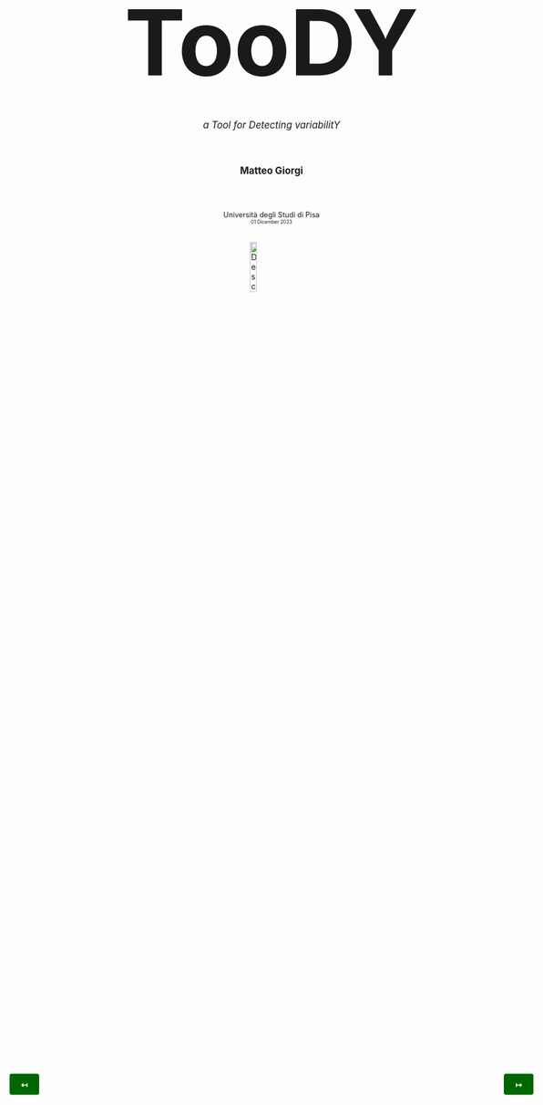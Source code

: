<style>
  body, html {
      margin: 0;
      display: flex;
      align-items: center;
      justify-content: center;
      flex-direction: column;
  }
  h1 {
      font-size: 10rem;
      text-align: center;
      margin-top: 0.5rem;
      margin-bottom: 0.5rem;
  }
  h2 {
      text-align: center;
      margin-top: 0.5rem;
      margin-bottom: 0.5rem;
  }
  .subtitle {
      font-style: italic;
      font-size: 120%;
  }
  .author-name {
      font-weight: bold;
      font-size: 120%;
  }
  .university-name {
      font-size: 90%;
  }
  .date {
      font-size: 60%;
  }
  .index-button,.index-button:visited {
      font-weight: bold;
      position: fixed;
      top: 50%;
      transform: translateY(-50%);
      padding: 10px 20px;
      margin: 10px;
      background-color: #006600;
      color: white;
      border: none;
      cursor: pointer;
      text-decoration: none;
      border-radius: 4px;
  }
  .index-button:hover {
      background-color: #338433;
  }
</style>


<a href="slide09.html" id="prevButton" class="index-button" style="left: 10px;">↤</a>
<a href="slide01.html" id="nextButton" class="index-button" style="right: 10px;">↦</a>

<h1>TooDY</h1>

<div class="subtitle" style="margin-top: 30px;">
a Tool for Detecting variabilitY
</div>

<div class="author-name" style="margin-top: 60px;">
Matteo Giorgi
</div>

<div class="university-name" style="margin-top: 60px;">
Università degli Studi di Pisa
</div>

<div class="date" style="margin-top: 0px;">
01 Dicember 2023
</div>

<img src="../cherubino.png" alt="Descrizione immagine" style="display: block; margin-left: auto; margin-right: auto; width: 15%; margin-top: 30px;">

